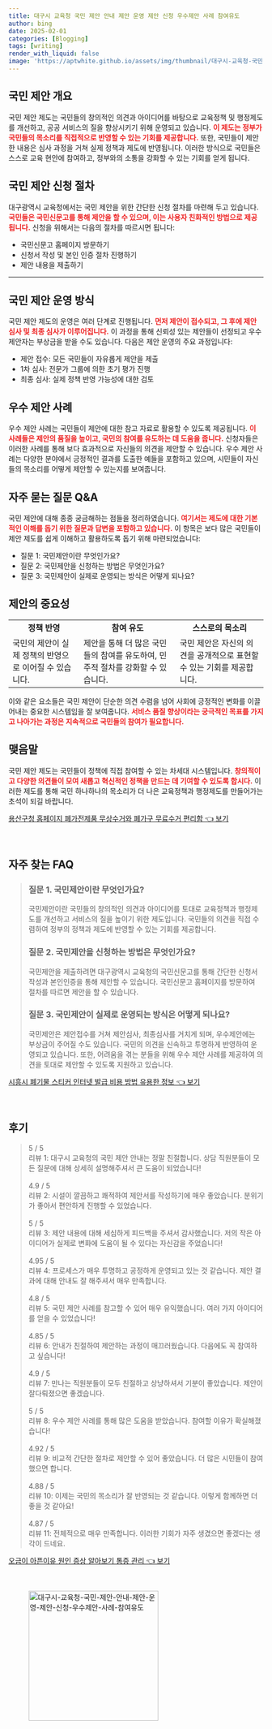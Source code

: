 ```yaml
---
title: 대구시 교육청 국민 제안 안내 제안 운영 제안 신청 우수제안 사례 참여유도
author: bing
date: 2025-02-01
categories: [Blogging]
tags: [writing]
render_with_liquid: false
image: 'https://aptwhite.github.io/assets/img/thumbnail/대구시-교육청-국민-제안-안내-제안-운영-제안-신청-우수제안-사례-참여유도.webp'
---
```



<h2 id='국민 제안 개요'>국민 제안 개요</h2>

<p>국민 제안 제도는 국민들의 창의적인 의견과 아이디어를 바탕으로 교육정책 및 행정제도를 개선하고, 공공 서비스의 질을 향상시키기 위해 운영되고 있습니다. <b><span style="color: #ee2323;">이 제도는 정부가 국민들의 목소리를 직접적으로 반영할 수 있는 기회를 제공합니다.</span></b> 또한, 국민들이 제안한 내용은 심사 과정을 거쳐 실제 정책과 제도에 반영됩니다. 이러한 방식으로 국민들은 스스로 교육 현안에 참여하고, 정부와의 소통을 강화할 수 있는 기회를 얻게 됩니다.</p>

<h2 id='국민 제안 신청 절차'>국민 제안 신청 절차</h2>

<p>대구광역시 교육청에서는 국민 제안을 위한 간단한 신청 절차를 마련해 두고 있습니다. <b><span style="color: #ee2323;">국민들은 국민신문고를 통해 제안을 할 수 있으며, 이는 사용자 친화적인 방법으로 제공됩니다.</span></b> 신청을 위해서는 다음의 절차를 따르시면 됩니다:</p>

<ul>
    <li>국민신문고 홈페이지 방문하기</li>
    <li>신청서 작성 및 본인 인증 절차 진행하기</li>
    <li>제안 내용을 제출하기</li>
</ul>

<hr />

<h2 id='국민 제안 운영 방식'>국민 제안 운영 방식</h2>

<p>국민 제안 제도의 운영은 여러 단계로 진행됩니다. <b><span style="color: #ee2323;">먼저 제안이 접수되고, 그 후에 제안 심사 및 최종 심사가 이루어집니다.</span></b> 이 과정을 통해 신뢰성 있는 제안들이 선정되고 우수 제안자는 부상금을 받을 수도 있습니다. 다음은 제안 운영의 주요 과정입니다:</p>

<ul>
    <li>제안 접수: 모든 국민들이 자유롭게 제안을 제출</li>
    <li>1차 심사: 전문가 그룹에 의한 초기 평가 진행</li>
    <li>최종 심사: 실제 정책 반영 가능성에 대한 검토</li>
</ul>

<h2 id='우수 제안 사례'>우수 제안 사례</h2>

<p>우수 제안 사례는 국민들이 제안에 대한 참고 자료로 활용할 수 있도록 제공됩니다. <b><span style="color: #ee2323;">이 사례들은 제안의 품질을 높이고, 국민의 참여를 유도하는 데 도움을 줍니다.</span></b> 신청자들은 이러한 사례를 통해 보다 효과적으로 자신들의 의견을 제안할 수 있습니다. 우수 제안 사례는 다양한 분야에서 긍정적인 결과를 도출한 예들을 포함하고 있으며, 시민들이 자신들의 목소리를 어떻게 제안할 수 있는지를 보여줍니다.</p>

<h2 id='FAQ'>자주 묻는 질문 Q&A</h2>

<p>국민 제안에 대해 종종 궁금해하는 점들을 정리하였습니다. <b><span style="color: #ee2323;">여기서는 제도에 대한 기본적인 이해를 돕기 위한 질문과 답변을 포함하고 있습니다.</span></b> 이 항목은 보다 많은 국민들이 제안 제도를 쉽게 이해하고 활용하도록 돕기 위해 마련되었습니다:</p>

<ul>
    <li>질문 1: 국민제안이란 무엇인가요?</li>
    <li>질문 2: 국민제안을 신청하는 방법은 무엇인가요?</li>
    <li>질문 3: 국민제안이 실제로 운영되는 방식은 어떻게 되나요?</li>
</ul>

<h2 id='제안의 중요성'>제안의 중요성</h2>

<table>
    <tr>
        <td style="text-align: center; height: 17px;"><b>정책 반영</b></td>
        <td style="text-align: center; height: 17px;"><b>참여 유도</b></td>
        <td style="text-align: center; height: 17px;"><b>스스로의 목소리</b></td>
    </tr>
    <tr>
        <td>국민의 제안이 실제 정책의 반영으로 이어질 수 있습니다.</td>
        <td>제안을 통해 더 많은 국민들의 참여를 유도하여, 민주적 절차를 강화할 수 있습니다.</td>
        <td>국민 제안은 자신의 의견을 공개적으로 표현할 수 있는 기회를 제공합니다.</td>
    </tr>
</table>

<p>이와 같은 요소들은 국민 제안이 단순한 의견 수렴을 넘어 사회에 긍정적인 변화를 이끌어내는 중요한 시스템임을 잘 보여줍니다. <b><span style="color: #ee2323;">서비스 품질 향상이라는 궁극적인 목표를 가지고 나아가는 과정은 지속적으로 국민들의 참여가 필요합니다.</span></b></p>

<h2 id='맺음말'>맺음말</h2>

<p>국민 제안 제도는 국민들이 정책에 직접 참여할 수 있는 차세대 시스템입니다. <b><span style="color: #ee2323;">창의적이고 다양한 의견들이 모여 새롭고 혁신적인 정책을 만드는 데 기여할 수 있도록 합시다.</span></b> 이러한 제도를 통해 국민 하나하나의 목소리가 더 나은 교육정책과 행정제도를 만들어가는 초석이 되길 바랍니다.</p>


<p><a class="click-button" title="용산구청 홈페이지 폐가전제품 무상수거와 폐가구 무료수거 편리함" href="https://aptwhite.github.io/posts/%EC%9A%A9%EC%82%B0%EA%B5%AC%EC%B2%AD-%ED%99%88%ED%8E%98%EC%9D%B4%EC%A7%80-%ED%8F%90%EA%B0%80%EC%A0%84%EC%A0%9C%ED%92%88-%EB%AC%B4%EC%83%81%EC%88%98%EA%B1%B0%EC%99%80-%ED%8F%90%EA%B0%80%EA%B5%AC-%EB%AC%B4%EB%A3%8C%EC%88%98%EA%B1%B0-%ED%8E%B8%EB%A6%AC%ED%95%A8/" rel="dofollow">용산구청 홈페이지 폐가전제품 무상수거와 폐가구 무료수거 편리함 👈 보기</a></p><br>
<h2 id='자주_찾는_FAQ'>자주 찾는 FAQ</h2>
<div itemscope="" itemtype="https://schema.org/FAQPage">
    <blockquote>
        <div itemscope="" itemprop="mainEntity" itemtype="https://schema.org/Question">
            <h3 itemprop="name">질문 1. 국민제안이란 무엇인가요?</h3>
            <div itemscope="" itemprop="acceptedAnswer" itemtype="https://schema.org/Answer">
                <span itemprop="text">
                    <p>국민제안이란 국민들의 창의적인 의견과 아이디어를 토대로 교육정책과 행정제도를 개선하고 서비스의 질을 높이기 위한 제도입니다. 국민들의 의견을 직접 수렴하여 정부의 정책과 제도에 반영할 수 있는 기회를 제공합니다.</p>
                </span>
            </div>
        </div>
        <div itemscope="" itemprop="mainEntity" itemtype="https://schema.org/Question">
            <h3 itemprop="name">질문 2. 국민제안을 신청하는 방법은 무엇인가요?</h3>
            <div itemscope="" itemprop="acceptedAnswer" itemtype="https://schema.org/Answer">
                <span itemprop="text">
                    <p>국민제안을 제출하려면 대구광역시 교육청의 국민신문고를 통해 간단한 신청서 작성과 본인인증을 통해 제안할 수 있습니다. 국민신문고 홈페이지를 방문하여 절차를 따르면 제안을 할 수 있습니다.</p>
                </span>
            </div>
        </div>
        <div itemscope="" itemprop="mainEntity" itemtype="https://schema.org/Question">
            <h3 itemprop="name">질문 3. 국민제안이 실제로 운영되는 방식은 어떻게 되나요?</h3>
            <div itemscope="" itemprop="acceptedAnswer" itemtype="https://schema.org/Answer">
                <span itemprop="text">
                    <p>국민제안은 제안접수를 거쳐 제안심사, 최종심사를 거치게 되며, 우수제안에는 부상금이 주어질 수도 있습니다. 국민의 의견을 신속하고 투명하게 반영하여 운영되고 있습니다. 또한, 어려움을 겪는 분들을 위해 우수 제안 사례를 제공하여 의견을 토대로 제안할 수 있도록 지원하고 있습니다.</p>
                </span>
            </div>
        </div>
    </blockquote>
</div>
<p><a class="click-button" title="시흥시 폐기물 스티커 인터넷 발급 비용 방법 유용한 정보" href="https://aptwhite.github.io/posts/%EC%8B%9C%ED%9D%A5%EC%8B%9C-%ED%8F%90%EA%B8%B0%EB%AC%BC-%EC%8A%A4%ED%8B%B0%EC%BB%A4-%EC%9D%B8%ED%84%B0%EB%84%B7-%EB%B0%9C%EA%B8%89-%EB%B9%84%EC%9A%A9-%EB%B0%A9%EB%B2%95-%EC%9C%A0%EC%9A%A9%ED%95%9C-%EC%A0%95%EB%B3%B4/" rel="dofollow">시흥시 폐기물 스티커 인터넷 발급 비용 방법 유용한 정보 👈 보기</a></p><br>
<h2 id='후기'>후기</h2>
<div itemscope itemtype="https://schema.org/Product">
  <blockquote>
  <div itemprop="review" itemscope itemtype="https://schema.org/Review">
      <div itemprop="reviewRating" itemscope itemtype="https://schema.org/Rating"> <span itemprop="ratingValue">5</span> / <span itemprop="bestRating">5</span> </div>
      <span itemprop="reviewBody">리뷰 1: 대구시 교육청의 국민 제안 안내는 정말 친절합니다. 상담 직원분들이 모든 질문에 대해 상세히 설명해주셔서 큰 도움이 되었습니다!</span>
  </div>
  <br>
  <div itemprop="review" itemscope itemtype="https://schema.org/Review">
      <div itemprop="reviewRating" itemscope itemtype="https://schema.org/Rating"> <span itemprop="ratingValue">4.9</span> / <span itemprop="bestRating">5</span> </div>
      <span itemprop="reviewBody">리뷰 2: 시설이 깔끔하고 쾌적하여 제안서를 작성하기에 매우 좋았습니다. 분위기가 좋아서 편안하게 진행할 수 있었습니다.</span>
  </div>
  <br>
  <div itemprop="review" itemscope itemtype="https://schema.org/Review">
      <div itemprop="reviewRating" itemscope itemtype="https://schema.org/Rating"> <span itemprop="ratingValue">5</span> / <span itemprop="bestRating">5</span> </div>
      <span itemprop="reviewBody">리뷰 3: 제안 내용에 대해 세심하게 피드백을 주셔서 감사했습니다. 저의 작은 아이디어가 실제로 변화에 도움이 될 수 있다는 자신감을 주었습니다!</span>
  </div>
  <br>
  <div itemprop="review" itemscope itemtype="https://schema.org/Review">
      <div itemprop="reviewRating" itemscope itemtype="https://schema.org/Rating"> <span itemprop="ratingValue">4.95</span> / <span itemprop="bestRating">5</span> </div>
      <span itemprop="reviewBody">리뷰 4: 프로세스가 매우 투명하고 공정하게 운영되고 있는 것 같습니다. 제안 결과에 대해 안내도 잘 해주셔서 매우 만족합니다.</span>
  </div>
  <br>
  <div itemprop="review" itemscope itemtype="https://schema.org/Review">
      <div itemprop="reviewRating" itemscope itemtype="https://schema.org/Rating"> <span itemprop="ratingValue">4.8</span> / <span itemprop="bestRating">5</span> </div>
      <span itemprop="reviewBody">리뷰 5: 국민 제안 사례를 참고할 수 있어 매우 유익했습니다. 여러 가지 아이디어를 얻을 수 있었습니다!</span>
  </div>
  <br>
  <div itemprop="review" itemscope itemtype="https://schema.org/Review">
      <div itemprop="reviewRating" itemscope itemtype="https://schema.org/Rating"> <span itemprop="ratingValue">4.85</span> / <span itemprop="bestRating">5</span> </div>
      <span itemprop="reviewBody">리뷰 6: 안내가 친절하여 제안하는 과정이 매끄러웠습니다. 다음에도 꼭 참여하고 싶습니다!</span>
  </div>
  <br>
  <div itemprop="review" itemscope itemtype="https://schema.org/Review">
      <div itemprop="reviewRating" itemscope itemtype="https://schema.org/Rating"> <span itemprop="ratingValue">4.9</span> / <span itemprop="bestRating">5</span> </div>
      <span itemprop="reviewBody">리뷰 7: 만나는 직원분들이 모두 친절하고 상냥하셔서 기분이 좋았습니다. 제안이 잘다뤄졌으면 좋겠습니다.</span>
  </div>
  <br>
  <div itemprop="review" itemscope itemtype="https://schema.org/Review">
      <div itemprop="reviewRating" itemscope itemtype="https://schema.org/Rating"> <span itemprop="ratingValue">5</span> / <span itemprop="bestRating">5</span> </div>
      <span itemprop="reviewBody">리뷰 8: 우수 제안 사례를 통해 많은 도움을 받았습니다. 참여할 이유가 확실해졌습니다!</span>
  </div>
  <br>
  <div itemprop="review" itemscope itemtype="https://schema.org/Review">
      <div itemprop="reviewRating" itemscope itemtype="https://schema.org/Rating"> <span itemprop="ratingValue">4.92</span> / <span itemprop="bestRating">5</span> </div>
      <span itemprop="reviewBody">리뷰 9: 비교적 간단한 절차로 제안할 수 있어 좋았습니다. 더 많은 시민들이 참여했으면 합니다.</span>
  </div>
  <br>
  <div itemprop="review" itemscope itemtype="https://schema.org/Review">
      <div itemprop="reviewRating" itemscope itemtype="https://schema.org/Rating"> <span itemprop="ratingValue">4.88</span> / <span itemprop="bestRating">5</span> </div>
      <span itemprop="reviewBody">리뷰 10: 이제는 국민의 목소리가 잘 반영되는 것 같습니다. 이렇게 함께하면 더 좋을 것 같아요!</span>
  </div>
  <br>
  <div itemprop="review" itemscope itemtype="https://schema.org/Review">
      <div itemprop="reviewRating" itemscope itemtype="https://schema.org/Rating"> <span itemprop="ratingValue">4.87</span> / <span itemprop="bestRating">5</span> </div>
      <span itemprop="reviewBody">리뷰 11: 전체적으로 매우 만족합니다. 이러한 기회가 자주 생겼으면 좋겠다는 생각이 드네요.</span>
  </div>
  </blockquote>
</div>
<p><a class="click-button" title="오금이 아픈이유 원인 증상 알아보기 통증 관리" href="https://aptwhite.github.io/posts/%EC%98%A4%EA%B8%88%EC%9D%B4-%EC%95%84%ED%94%88%EC%9D%B4%EC%9C%A0-%EC%9B%90%EC%9D%B8-%EC%A6%9D%EC%83%81-%EC%95%8C%EC%95%84%EB%B3%B4%EA%B8%B0-%ED%86%B5%EC%A6%9D-%EA%B4%80%EB%A6%AC/" rel="dofollow">오금이 아픈이유 원인 증상 알아보기 통증 관리 👈 보기</a></p><br>
<figure class="image"><img src="https://aptwhite.github.io/assets/img/thumbnail/대구시-교육청-국민-제안-안내-제안-운영-제안-신청-우수제안-사례-참여유도.webp" alt="대구시-교육청-국민-제안-안내-제안-운영-제안-신청-우수제안-사례-참여유도" width="256" height="256"></figure>